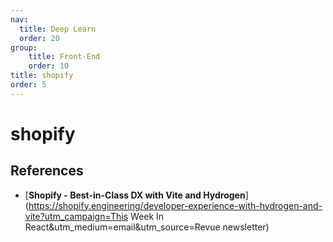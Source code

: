 ```yaml
---
nav:
  title: Deep Learn
  order: 20
group:
	title: Front-End
	order: 10
title: shopify
order: 5
---
```


# shopify

## References

- [**Shopify - Best-in-Class DX with Vite and Hydrogen**](https://shopify.engineering/developer-experience-with-hydrogen-and-vite?utm_campaign=This Week In React&utm_medium=email&utm_source=Revue newsletter)